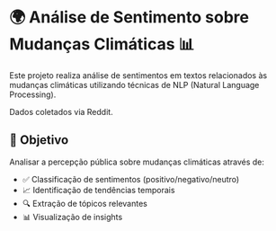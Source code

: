 # 🌍 Análise de Sentimento sobre Mudanças Climáticas 📊

Este projeto realiza análise de sentimentos em textos relacionados às mudanças climáticas utilizando técnicas de NLP (Natural Language Processing).

Dados coletados via Reddit.


## 📌 Objetivo

Analisar a percepção pública sobre mudanças climáticas através de:
- ✅ Classificação de sentimentos (positivo/negativo/neutro)
- 📈 Identificação de tendências temporais
- 🔍 Extração de tópicos relevantes
- 📊 Visualização de insights
